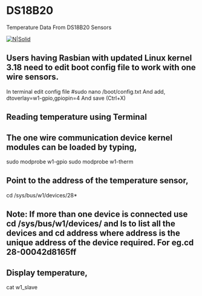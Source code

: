 # DS18B20

Temperature Data From DS18B20 Sensors

[![N|Solid](https://cldup.com/dTxpPi9lDf.thumb.png)](https://nodesource.com/products/nsolid)


## Users having Rasbian with updated Linux kernel 3.18  need to edit boot config file to work with one wire sensors.
In terminal edit config file
    #sudo nano /boot/config.txt
And add,
  dtoverlay=w1-gpio,gpiopin=4
And save (Ctrl+X)
## Reading temperature using Terminal

## The one wire communication device kernel modules can be loaded by typing,
  sudo modprobe w1-gpio
  sudo modprobe w1-therm

## Point to the address of the temperature sensor,
  cd /sys/bus/w1/devices/28*

## Note: If more than one device is connected use cd /sys/bus/w1/devices/ and ls to list all the devices and cd address where address is the unique address of the device required. For eg.cd 28-00042d8165ff

## Display temperature,
  cat w1_slave
